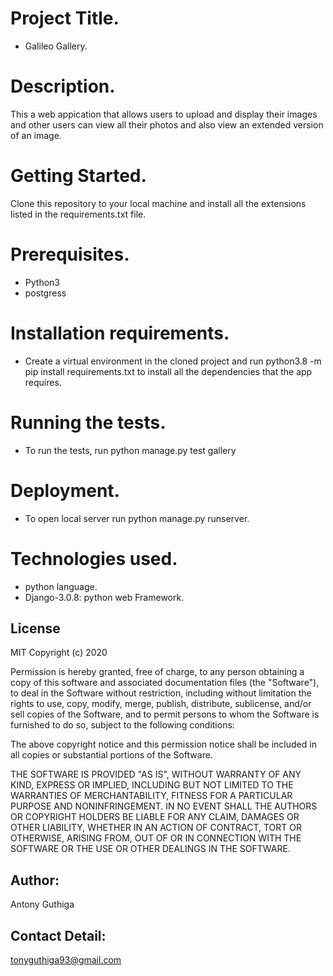 # Project Title.
* Galileo Gallery.

# Description.
This a web appication that allows users to upload and display their images and other users can view all their photos and also view an extended version of an image.

# Getting Started.
Clone this repository to your local machine and install all the extensions listed in the requirements.txt file.

# Prerequisites.
* Python3
* postgress

# Installation requirements.
* Create a virtual environment in the cloned project and run python3.8 -m pip install requirements.txt to install all the dependencies that the app requires.

# Running the tests.
* To run the tests, run python manage.py test gallery

# Deployment.
* To open local server run python manage.py runserver.

# Technologies used.
* python language.
* Django-3.0.8: python web Framework.

## License
MIT Copyright (c) 2020 

Permission is hereby granted, free of charge, to any person obtaining a copy
of this software and associated documentation files (the "Software"), to deal
in the Software without restriction, including without limitation the rights
to use, copy, modify, merge, publish, distribute, sublicense, and/or sell
copies of the Software, and to permit persons to whom the Software is
furnished to do so, subject to the following conditions:

The above copyright notice and this permission notice shall be included in all
copies or substantial portions of the Software.

THE SOFTWARE IS PROVIDED "AS IS", WITHOUT WARRANTY OF ANY KIND, EXPRESS OR
IMPLIED, INCLUDING BUT NOT LIMITED TO THE WARRANTIES OF MERCHANTABILITY,
FITNESS FOR A PARTICULAR PURPOSE AND NONINFRINGEMENT. IN NO EVENT SHALL THE
AUTHORS OR COPYRIGHT HOLDERS BE LIABLE FOR ANY CLAIM, DAMAGES OR OTHER
LIABILITY, WHETHER IN AN ACTION OF CONTRACT, TORT OR OTHERWISE, ARISING FROM,
OUT OF OR IN CONNECTION WITH THE SOFTWARE OR THE USE OR OTHER DEALINGS IN THE
SOFTWARE.

## Author:

Antony Guthiga

## Contact Detail:

tonyguthiga93@gmail.com